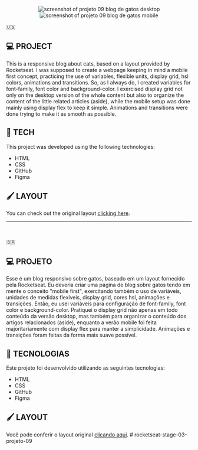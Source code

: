 <p align="center">
<img src="https://i.imgur.com/9JP9Aiy.png" alt="screenshot of projeto 09 blog de gatos desktop">
<img src="https://i.imgur.com/07bqhEy.png" alt="screenshot of projeto 09 blog de gatos mobile">

</p>

🇺🇸
## 💻 PROJECT
This is a responsive blog about cats, based on a layout provided by Rocketseat.
I was supposed to create a webpage keeping in mind a mobile first concept, practicing the use of variables, flexible units, display grid, hsl colors, animations and transitions.
So, as I always do, I created variables for font-family, font color and background-color. I exercised display grid not only on the desktop version of the whole content but also to organize the content of the little related articles (aside), while the mobile setup was done mainly using display flex to keep it simple. Animations and transitions were done trying to make it as smooth as possible.


## 🚀 TECH
This project was developed using the following technologies:
- HTML
- CSS
- GitHub
- Figma


## 🖌 LAYOUT
You can check out the original layout [clicking here](https://www.figma.com/file/ObcE16nT600HBcaS1P1oMQ/Blog-de-Gatos-%E2%80%A2-Desafio-Explorer-(Community)-(Copy)?type=design&node-id=0%3A1&mode=dev).
<br/>
<hr/>
<br/>

🇧🇷
## 💻 PROJETO
Esse é um blog responsivo sobre gatos, baseado em um layout fornecido pela Rocketseat.
Eu deveria criar uma página de blog sobre gatos tendo em mente o conceito "mobile first", exercitando também o uso de variáveis, unidades de medidas flexíveis,  display grid, cores hsl, animações e transições.
Então, eu usei variáveis para configuração de font-family, font color e background-color. Pratiquei o display grid não apenas em todo conteúdo da versão desktop, mas também para organizar o conteúdo dos artigos relacionados (aside), enquanto a verão mobile foi feita majoritariamente com display flex para manter a simplicidade. Animações e transições foram feitas da forma mais suave possível.


## 🚀 TECNOLOGIAS
Este projeto foi desenvolvido utilizando as seguintes tecnologias:
- HTML
- CSS
- GitHub
- Figma


## 🖌 LAYOUT
Você pode conferir o layout original [clicando aqui](https://www.figma.com/file/ObcE16nT600HBcaS1P1oMQ/Blog-de-Gatos-%E2%80%A2-Desafio-Explorer-(Community)-(Copy)?type=design&node-id=0%3A1&mode=dev).
#   r o c k e t s e a t - s t a g e - 0 3 - p r o j e t o - 0 9  
 